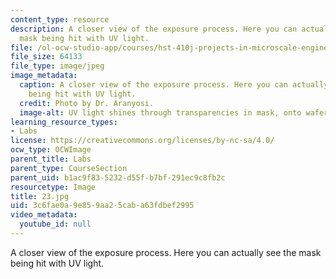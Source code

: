 ```yaml
---
content_type: resource
description: A closer view of the exposure process. Here you can actually see the
  mask being hit with UV light.
file: /ol-ocw-studio-app/courses/hst-410j-projects-in-microscale-engineering-for-the-life-sciences-spring-2007/3c6fae0a9e859aa25caba63fdbef2995_23.jpg
file_size: 64133
file_type: image/jpeg
image_metadata:
  caption: A closer view of the exposure process. Here you can actually see the mask
    being hit with UV light.
  credit: Photo by Dr. Aranyosi.
  image-alt: UV light shines through transparencies in mask, onto wafer.
learning_resource_types:
- Labs
license: https://creativecommons.org/licenses/by-nc-sa/4.0/
ocw_type: OCWImage
parent_title: Labs
parent_type: CourseSection
parent_uid: b1ac9f83-5232-d55f-b7bf-291ec9c8fb2c
resourcetype: Image
title: 23.jpg
uid: 3c6fae0a-9e85-9aa2-5cab-a63fdbef2995
video_metadata:
  youtube_id: null
---
```

A closer view of the exposure process. Here you can actually see the mask being hit with UV light.